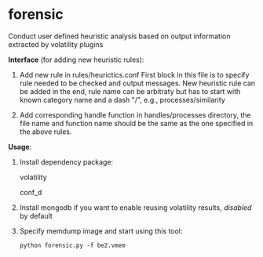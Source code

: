 forensic
========

Conduct user defined heuristic analysis based on output information extracted by volatility plugins


__Interface__ (for adding new heuristic rules):

1) Add new rule in rules/heurictics.conf
  First block in this file is to specify rule needed to be checked and output messages.
  New heuristic rule can be added in the end, rule name can be arbitraty but has to start with known category name and a dash "/", e.g., processes/similarity

2) Add corresponding handle function in handles/processes directory, the file name and function name should be the same as the one specified in the above rules.


__Usage__:

1) Install dependency package:
   
   volatility

   conf_d

2) Install mongodb if you want to enable reusing volatility results, *disabled* by default

3) Specify memdump image and start using this tool:

    `python forensic.py -f be2.vmem`
